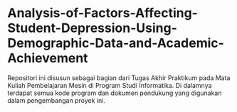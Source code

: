 # Analysis-of-Factors-Affecting-Student-Depression-Using-Demographic-Data-and-Academic-Achievement

Repositori ini disusun sebagai bagian dari Tugas Akhir Praktikum pada Mata Kuliah Pembelajaran Mesin di Program Studi Informatika. Di dalamnya terdapat semua kode program dan dokumen pendukung yang digunakan dalam pengembangan proyek ini.
